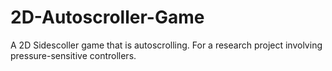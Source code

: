 # 2D-Autoscroller-Game
A 2D Sidescoller game that is autoscrolling. For a research project involving pressure-sensitive controllers.

